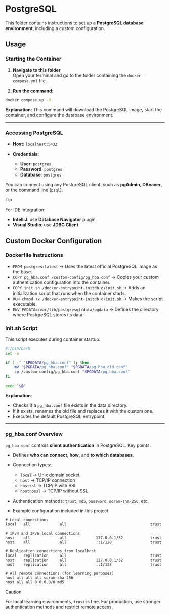 # PostgreSQL

This folder contains instructions to set up a **PostgreSQL database environment**, including a custom configuration.

## Usage

### Starting the Container

1. **Navigate to this folder**  
   Open your terminal and go to the folder containing the `docker-compose.yml` file.

2. **Run the command**:

```bash
docker compose up -d
  ```

**Explanation**: This command will download the PostgreSQL image, start the container, and configure the database environment.

---

### Accessing PostgreSQL

* **Host**: `localhost:5432`
* **Credentials**:

  * **User**: `postgres`
  * **Password**: `postgres`
  * **Database**: `postgres`

You can connect using any PostgreSQL client, such as **pgAdmin**, **DBeaver**, or the command line (`psql`).

> [!TIP]
>For IDE integration:
>* **IntelliJ**: use **Database Navigator** plugin.
>* **Visual Studio**: use **JDBC Client**.

## Custom Docker Configuration

### Dockerfile Instructions

* `FROM postgres:latest` → Uses the latest official PostgreSQL image as the base.
* `COPY pg_hba.conf /custom-config/pg_hba.conf` → Copies your custom authentication configuration into the container.
* `COPY init.sh /docker-entrypoint-initdb.d/init.sh` → Adds an initialization script that runs when the container starts.
* `RUN chmod +x /docker-entrypoint-initdb.d/init.sh` → Makes the script executable.
* `ENV PGDATA=/var/lib/postgresql/data/pgdata` → Defines the directory where PostgreSQL stores its data.

### init.sh Script

This script executes during container startup:

```bash
#!/bin/bash
set -e

if [ -f "$PGDATA/pg_hba.conf" ]; then
    mv "$PGDATA/pg_hba.conf" "$PGDATA/pg_hba_old.conf"
    cp /custom-config/pg_hba.conf "$PGDATA/pg_hba.conf"
fi

exec "$@"
```

**Explanation**:

* Checks if a `pg_hba.conf` file exists in the data directory.
* If it exists, renames the old file and replaces it with the custom one.
* Executes the default PostgreSQL entrypoint.

---

### pg\_hba.conf Overview

`pg_hba.conf` controls **client authentication** in PostgreSQL. Key points:

* Defines **who can connect**, **how**, and **to which databases**.
* Connection types:

  * `local` → Unix domain socket
  * `host` → TCP/IP connection
  * `hostssl` → TCP/IP with SSL
  * `hostnossl` → TCP/IP without SSL
* Authentication methods: `trust`, `md5`, `password`, `scram-sha-256`, etc.
* Example configuration included in this project:

```text
# Local connections
local   all             all                                     trust

# IPv4 and IPv6 local connections
host    all             all             127.0.0.1/32            trust
host    all             all             ::1/128                 trust

# Replication connections from localhost
local   replication     all                                     trust
host    replication     all             127.0.0.1/32            trust
host    replication     all             ::1/128                 trust

# All remote connections (for learning purposes)
host all all all scram-sha-256
host all all 0.0.0.0/0 md5
```

> [!CAUTION] 
>For local learning environments, `trust` is fine.
>For production, use stronger authentication methods and restrict remote access.
